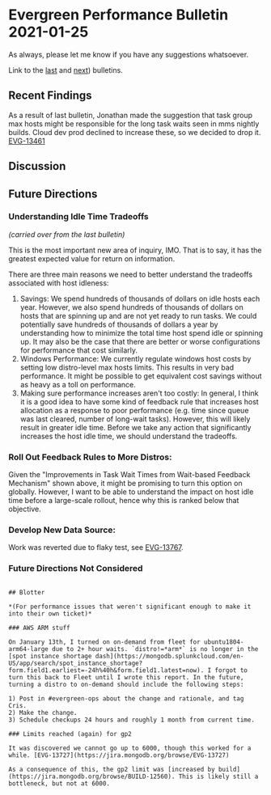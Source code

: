 # Evergreen Performance Bulletin 2021-01-25

As always, please let me know if you have any suggestions whatsoever.

Link to the [last](https://hhoke.github.io/evergreen_task_analysis/2021-01-11.html) and [next](https://hhoke.github.io/evergreen_task_analysis/2021-02-08.html)) bulletins.

## Recent Findings

As a result of last bulletin, Jonathan made the suggestion that task group max hosts might be responsible for the long task waits seen in mms nightly builds. Cloud dev prod declined to increase these, so we decided to drop it. [EVG-13461](https://jira.mongodb.org/browse/EVG-13461)

## Discussion

## Future Directions

### Understanding Idle Time Tradeoffs

*(carried over from the last bulletin)*

This is the most important new area of inquiry, IMO. That is to say, it has the greatest expected value for return on information.

There are three main reasons we need to better understand the tradeoffs associated with host idleness:

1. Savings: We spend hundreds of thousands of dollars on idle hosts each year. However, we also spend hundreds of thousands of dollars on hosts that are spinning up and are not yet ready to run tasks. We could potentially save hundreds of thousands of dollars a year by understanding how to minimize the total time host spend idle or spinning up. It may also be the case that there are better or worse configurations for performance that cost similarly.
2. Windows Performance: We currently regulate windows host costs by setting low distro-level max hosts limits. This results in very bad performance. It might be possible to get equivalent cost savings without as heavy as a toll on performance. 
3. Making sure performance increases aren't too costly: In general, I think it is a good idea to have some kind of feedback rule that increases host allocation as a response to poor performance (e.g. time since queue was last cleared, number of long-wait tasks). However, this will likely result in greater idle time. Before we take any action that significantly increases the host idle time, we should understand the tradeoffs.

### Roll Out Feedback Rules to More Distros:

Given the "Improvements in Task Wait Times from Wait-based Feedback Mechanism" shown above, it might be promising to turn this option on globally. However, I want to be able to understand the impact on host idle time before a large-scale rollout, hence why this is ranked below that objective.

### Develop New Data Source: 

Work was reverted due to flaky test, see [EVG-13767](https://jira.mongodb.org/browse/EVG-13767).

### Future Directions Not Considered

~~~

## Blotter

*(For performance issues that weren't significant enough to make it into their own ticket)*

### AWS ARM stuff

On January 13th, I turned on on-demand from fleet for ubuntu1804-arm64-large due to 2+ hour waits. `distro!=*arm*` is no longer in the [spot instance shortage dash](https://mongodb.splunkcloud.com/en-US/app/search/spot_instance_shortage?form.field1.earliest=-24h%40h&form.field1.latest=now). I forgot to turn this back to Fleet until I wrote this report. In the future, turning a distro to on-demand should include the following steps:

1) Post in #evergreen-ops about the change and rationale, and tag Cris.
2) Make the change.
3) Schedule checkups 24 hours and roughly 1 month from current time.

### Limits reached (again) for gp2

It was discovered we cannot go up to 6000, though this worked for a while. [EVG-13727](https://jira.mongodb.org/browse/EVG-13727)

As a consequence of this, the gp2 limit was [increased by build](https://jira.mongodb.org/browse/BUILD-12560). This is likely still a bottleneck, but not at 6000.


